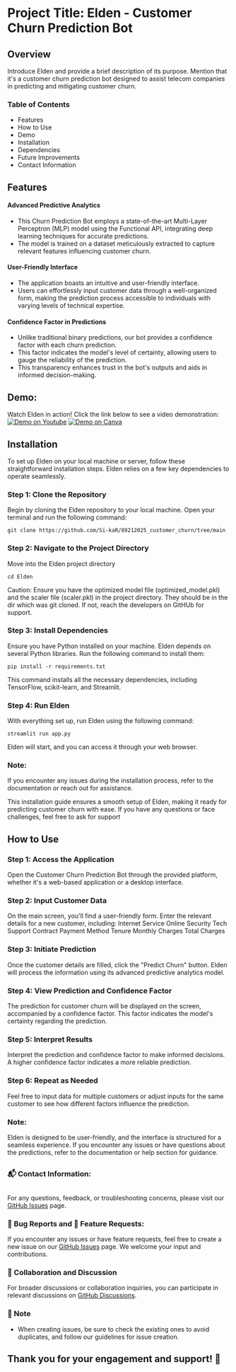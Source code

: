# Project Title: Elden - Customer Churn Prediction Bot
## Overview

Introduce Elden and provide a brief description of its purpose. Mention that it's a customer churn prediction bot designed to assist telecom companies in predicting and mitigating customer churn.
### Table of Contents
* Features
* How to Use
* Demo
* Installation
* Dependencies
* Future Improvements
* Contact Information






## 
## Features

#### Advanced Predictive Analytics
* This Churn Prediction Bot employs a state-of-the-art Multi-Layer Perceptron (MLP) model using the Functional API, integrating deep learning techniques for accurate predictions. 
* The model is trained on a dataset meticulously extracted to capture relevant features influencing customer churn.

#### User-Friendly Interface
* The application boasts an intuitive and user-friendly interface. 
* Users can effortlessly input customer data through a well-organized form, making the prediction process accessible to individuals with varying levels of technical expertise.

#### Confidence Factor in Predictions
* Unlike traditional binary predictions, our bot provides a confidence factor with each churn prediction. 
* This factor indicates the model's level of certainty, allowing users to gauge the reliability of the prediction.
* This transparency enhances trust in the bot's outputs and aids in informed decision-making.




## 
## Demo:
Watch Elden in action! Click the link below to see a video demonstration:
[![Demo on Youtube](https://example.com/thumbnail-image.jpg)](https://youtu.be/d3K9hznxBtk)
[![Demo on Canva](https://example.com/thumbnail-image.jpg)](https://www.canva.com/design/DAF1aSpeps8/yBOREqNIvAc-KDeYGpia0w/watch?utm_content=DAF1aSpeps8&utm_campaign=designshare&utm_medium=link&utm_source=editor)




##
## Installation
To set up Elden on your local machine or server, follow these straightforward installation steps. Elden relies on a few key dependencies to operate seamlessly.

### Step 1: Clone the Repository
Begin by cloning the Elden repository to your local machine. Open your terminal and run the following command:

    git clone https://github.com/Si-kaR/89212025_customer_churn/tree/main

### Step 2: Navigate to the Project Directory
Move into the Elden project directory

    cd Elden

Caution: Ensure you have the optimized model file (optimized_model.pkl) and the scaler file (scaler.pkl) in the project directory. They should be in the dir which was git cloned. If not, reach the developers on GitHUb for support.

### Step 3: Install Dependencies
Ensure you have Python installed on your machine. Elden depends on several Python libraries. Run the following command to install them:

    pip install -r requirements.txt
This command installs all the necessary dependencies, including TensorFlow, scikit-learn, and Streamlit.

### Step 4: Run Elden
With everything set up, run Elden using the following command:

    streamlit run app.py
Elden will start, and you can access it through your web browser.

### Note:
If you encounter any issues during the installation process, refer to the documentation or reach out for assistance.

This installation guide ensures a smooth setup of Elden, making it ready for predicting customer churn with ease. If you have any questions or face challenges, feel free to ask for support









## 
## How to Use

### Step 1: Access the Application

Open the Customer Churn Prediction Bot through the provided platform, whether it's a web-based application or a desktop interface.

### Step 2: Input Customer Data

On the main screen, you'll find a user-friendly form. Enter the relevant details for a new customer, including:
        Internet Service
        Online Security
        Tech Support
        Contract
        Payment Method
        Tenure
        Monthly Charges
        Total Charges

### Step 3: Initiate Prediction
Once the customer details are filled, click the "Predict Churn" button. Elden will process the information using its advanced predictive analytics model.

### Step 4: View Prediction and Confidence Factor
The prediction for customer churn will be displayed on the screen, accompanied by a confidence factor. This factor indicates the model's certainty regarding the prediction.

### Step 5: Interpret Results
Interpret the prediction and confidence factor to make informed decisions. A higher confidence factor indicates a more reliable prediction.

### Step 6: Repeat as Needed
Feel free to input data for multiple customers or adjust inputs for the same customer to see how different factors influence the prediction.

### Note:
Elden is designed to be user-friendly, and the interface is structured for a seamless experience. If you encounter any issues or have questions about the predictions, refer to the documentation or help section for guidance.










##
##
### 📬 Contact Information:
##

For any questions, feedback, or troubleshooting concerns, please visit our [GitHub Issues](<https://github.com/Si-kaR/89212025_customer_churn/issues>) page.

### 🐛 Bug Reports and 🚀 Feature Requests:
If you encounter any issues or have feature requests, feel free to create a new issue on our [GitHub Issues](<https://github.com/Si-kaR/89212025_customer_churn/issues>) page. We welcome your input and contributions.

### 💬 Collaboration and Discussion
For broader discussions or collaboration inquiries, you can participate in relevant discussions on [GitHub Discussions](<https://github.com/Si-kaR/89212025_customer_churn/projects>).

### 🚧 Note 
* When creating issues, be sure to check the existing ones to avoid duplicates, and follow our guidelines for issue creation.

## Thank you for your engagement and support! 👏
